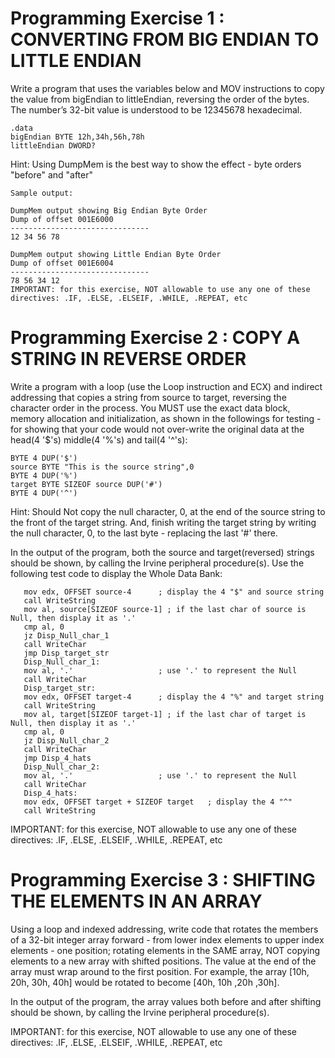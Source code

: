 # Programming Exercise 1 : CONVERTING FROM BIG ENDIAN TO LITTLE ENDIAN

Write a program that uses the variables below and MOV instructions to copy the value from bigEndian to littleEndian, reversing the order of the bytes. The number’s 32-bit value is understood to be 12345678 hexadecimal.
```
.data
bigEndian BYTE 12h,34h,56h,78h
littleEndian DWORD?
``` 

Hint: Using DumpMem is the best way to show the effect - byte orders "before" and "after" 
```
Sample output:

DumpMem output showing Big Endian Byte Order
Dump of offset 001E6000
-------------------------------
12 34 56 78

DumpMem output showing Little Endian Byte Order
Dump of offset 001E6004
-------------------------------
78 56 34 12
IMPORTANT: for this exercise, NOT allowable to use any one of these directives: .IF, .ELSE, .ELSEIF, .WHILE, .REPEAT, etc
```
 

# Programming Exercise 2 : COPY A STRING IN REVERSE ORDER

Write a program with a loop (use the Loop instruction and ECX) and indirect addressing that copies a string from source to target, reversing the character order in the process. You MUST use the exact data block, memory allocation and initialization, as shown in the followings for testing - for showing that your code would not over-write the original data at the head(4 '$'s) middle(4 '%'s) and tail(4 '^'s):
```
BYTE 4 DUP('$')
source BYTE "This is the source string",0
BYTE 4 DUP('%')
target BYTE SIZEOF source DUP('#')
BYTE 4 DUP('^')
```
Hint: Should Not copy the null character, 0, at the end of the source string to the front of the target string. And, finish writing the target string by writing the null character, 0, to the last byte - replacing the last '#' there.

In the output of the program, both the source and target(reversed) strings should be shown, by calling the Irvine peripheral procedure(s). Use the following test code to display the Whole Data Bank:
```
   mov edx, OFFSET source-4      ; display the 4 "$" and source string
   call WriteString
   mov al, source[SIZEOF source-1] ; if the last char of source is Null, then display it as '.'
   cmp al, 0
   jz Disp_Null_char_1
   call WriteChar
   jmp Disp_target_str
   Disp_Null_char_1:
   mov al, '.'                   ; use '.' to represent the Null
   call WriteChar
   Disp_target_str:
   mov edx, OFFSET target-4      ; display the 4 "%" and target string
   call WriteString
   mov al, target[SIZEOF target-1] ; if the last char of target is Null, then display it as '.'
   cmp al, 0
   jz Disp_Null_char_2
   call WriteChar
   jmp Disp_4_hats
   Disp_Null_char_2:
   mov al, '.'                   ; use '.' to represent the Null
   call WriteChar
   Disp_4_hats:
   mov edx, OFFSET target + SIZEOF target   ; display the 4 "^"
   call WriteString
```   
IMPORTANT: for this exercise, NOT allowable to use any one of these directives: .IF, .ELSE, .ELSEIF, .WHILE, .REPEAT, etc

 
# Programming Exercise 3 : SHIFTING THE ELEMENTS IN AN ARRAY

Using a loop and indexed addressing, write code that rotates the members of a 32-bit integer array forward - from lower index elements to upper index elements - one position; rotating elements in the SAME array, NOT copying elements to a new array with shifted positions. The value at the end of the array must wrap around to the first position. For example, the array  [10h, 20h, 30h, 40h] would be rotated to become [40h, 10h ,20h ,30h]. 

In the output of the program, the array values both before and after shifting should be shown, by calling the Irvine peripheral procedure(s).

IMPORTANT: for this exercise, NOT allowable to use any one of these directives: .IF, .ELSE, .ELSEIF, .WHILE, .REPEAT, etc
